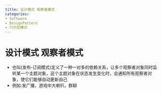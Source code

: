 ```yaml
---
title: 设计模式 观察者模式
categories:
- Software
- DesignPattern
- 行为型模式
---
```

# 设计模式 观察者模式

- 也叫(发布-订阅模式)定义了一种一对多的依赖关系，让多个观察者对象同时监听某一个主题对象，这个主题对象在状态发生变化时，会通知所有观察者对象，使它们能够自动更新自己
- 例如:发广播，游戏中大喇叭，群聊